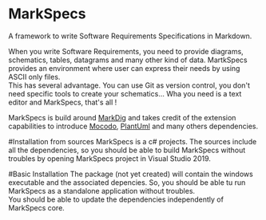 # MarkSpecs
A framework to write Software Requirements Specifications in Markdown.

When you write Software Requirements, you need to provide diagrams, schematics, tables, datagrams and many other kind of data. MartkSpecs provides an environment where user can express their needs by using ASCII only files.  
This has several advantage. You can use Git as version control, you don't need specific tools to create your schematics... Wha you need is a text editor and MarkSpecs, that's all !

MarkSpecs is build around [MarkDig](https://github.com/lunet-io/markdig) and takes credit of the extension capabilities to introduce [Mocodo](https://github.com/laowantong/mocodo), [PlantUml](https://plantuml.com/) and many others dependencies.

#Installation from sources
MarkSpecs is a c# projects. The sources include all the dependencies, so you should be able to build MarkSpecs without troubles by opening MarkSpecs project in Visual Studio 2019.

#Basic Installation
The package (not yet created) will contain the windows executable and the associated depencies. So, you should be able tu run MarkSpecs as a standalone application without troubles.  
You should be able to update the dependencies independently of MarkSpecs core.

